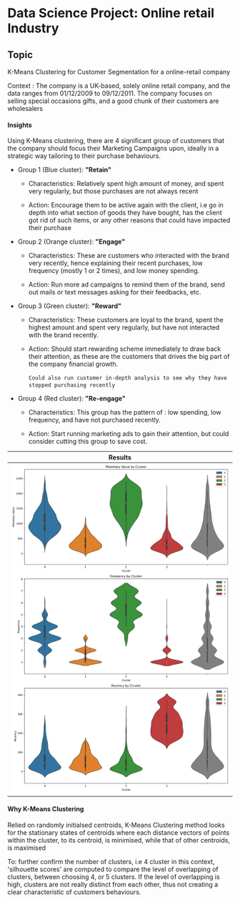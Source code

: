 # Data Science Project: Online retail Industry

## Topic

K-Means Clustering for Customer Segmentation for a online-retail company

Context : The company is a UK-based, solely online retail company, and the data ranges from 01/12/2009 to 09/12/2011. The company focuses on selling special occasions gifts, and a good chunk of their customers are wholesalers




#### Insights

Using K-Means clustering, there are 4 significant group of customers that the company should focus their Marketing Campaigns upon, ideally in a strategic way tailoring to their purchase behaviours.


- Group 1 (Blue cluster): **"Retain"**

  - Characteristics: Relatively spent high amount of money, and spent very regularly, but those purchases are not always recent

  - Action: Encourage them to be active again with the client, i.e go in depth into what section of goods they have bought, has the client got rid of such items, or any other reasons that could have impacted their purchase
 
- Group 2 (Orange cluster): **"Engage"**
 
  - Characteristics: These are customers who interacted with the brand very recently, hence explaining their recent purchases, low frequency (mostly 1 or 2 times), and low money spending. 

  - Action: Run more ad campaigns to remind them of the brand, send out mails or text messages asking for their feedbacks, etc.

- Group 3 (Green cluster): **"Reward"**
 
  - Characteristics: These customers are loyal to the brand, spent the highest amount and spent very regularly, but have not interacted with the brand recently.

  - Action: Should start rewarding scheme immediately to draw back their attention, as these are the customers that drives the big part of the company financial growth.
    
        Could also run customer in-depth analysis to see why they have stopped purchasing recently

- Group 4 (Red cluster): **"Re-engage"**
 
  - Characteristics: This group has the pattern of : low spending, low frequency, and have not purchased recently.

  - Action: Start running marketing ads to gain their attention, but could consider cutting this group to save cost. 



| Results |
|:-------------------------:|
|<img width="1604" alt="screen" src="assets/Cluster - kmeans.png">|

#### Why K-Means Clustering
Relied on randomly initialsed centroids, K-Means Clustering method looks for the stationary states of centroids where each distance vectors of points within the cluster, to its centroid, is minimised, while that of other centroids, is maximised

To: further confirm the number of clusters, i.e 4 cluster in this context, 'silhouette scores' are computed to compare the level of overlapping of clusters, between choosing 4, or 5 clusters. If the level of overlapping is high, clusters are not really distinct from each other, thus not creating a clear characteristic of customers behaviours.

